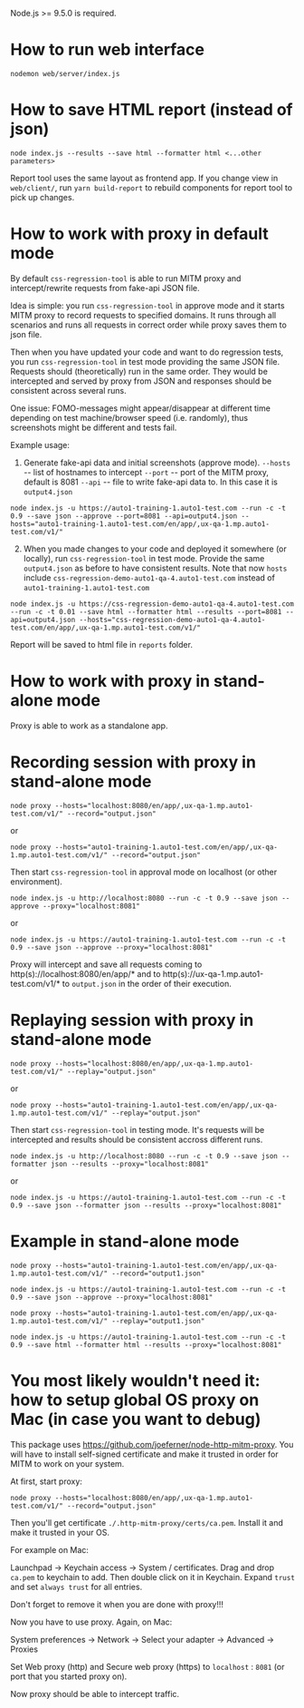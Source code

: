 Node.js >= 9.5.0 is required.

How to run web interface
===========================

```
nodemon web/server/index.js
```

How to save HTML report (instead of json)
=========================
```
node index.js --results --save html --formatter html <...other parameters>
```

Report tool uses the same layout as frontend app. If you change view in `web/client/`, run `yarn build-report` to rebuild components for report tool to pick up changes.

How to work with proxy in default mode
========================

By default `css-regression-tool` is able to run MITM proxy and intercept/rewrite requests from fake-api JSON file.

Idea is simple: you run `css-regression-tool` in approve mode and it starts MITM proxy to record requests to specified domains. It runs through all scenarios and runs all requests in correct order while proxy saves them to json file.

Then when you have updated your code and want to do regression tests, you run `css-regression-tool` in test mode providing the same JSON file. Requests should (theoretically) run in the same order. They would be intercepted and served by proxy from JSON and responses should be consistent across several runs.

One issue: FOMO-messages might appear/disappear at different time depending on test machine/browser speed (i.e. randomly), thus screenshots might be different and tests fail.

Example usage:

1. Generate fake-api data and initial screenshots (approve mode).
`--hosts` -- list of hostnames to intercept
`--port` -- port of the MITM proxy, default is 8081
`--api` -- file to write fake-api data to. In this case it is `output4.json`

```
node index.js -u https://auto1-training-1.auto1-test.com --run -c -t 0.9 --save json --approve --port=8081 --api=output4.json --hosts="auto1-training-1.auto1-test.com/en/app/,ux-qa-1.mp.auto1-test.com/v1/"
```

2. When you made changes to your code and deployed it somewhere (or locally), run `css-regression-tool` in test mode. Provide the same `output4.json` as before to have consistent results. Note that now `hosts` include `css-regression-demo-auto1-qa-4.auto1-test.com` instead of `auto1-training-1.auto1-test.com`

```
node index.js -u https://css-regression-demo-auto1-qa-4.auto1-test.com --run -c -t 0.01 --save html --formatter html --results --port=8081 --api=output4.json --hosts="css-regression-demo-auto1-qa-4.auto1-test.com/en/app/,ux-qa-1.mp.auto1-test.com/v1/"
```

Report will be saved to html file in `reports` folder.

How to work with proxy in stand-alone mode
=========================

Proxy is able to work as a standalone app. 

Recording session with proxy in stand-alone mode
=======================

```
node proxy --hosts="localhost:8080/en/app/,ux-qa-1.mp.auto1-test.com/v1/" --record="output.json"
```

or

```
node proxy --hosts="auto1-training-1.auto1-test.com/en/app/,ux-qa-1.mp.auto1-test.com/v1/" --record="output.json"
```

Then start `css-regression-tool` in approval mode on localhost (or other environment).

```
node index.js -u http://localhost:8080 --run -c -t 0.9 --save json --approve --proxy="localhost:8081"
```

or 

```
node index.js -u https://auto1-training-1.auto1-test.com --run -c -t 0.9 --save json --approve --proxy="localhost:8081"
```

Proxy will intercept and save all requests coming to http(s)://localhost:8080/en/app/* and to http(s)://ux-qa-1.mp.auto1-test.com/v1/* to `output.json` in the order of their execution.

Replaying session with proxy in stand-alone mode
=======================

```
node proxy --hosts="localhost:8080/en/app/,ux-qa-1.mp.auto1-test.com/v1/" --replay="output.json"
```

or 

```
node proxy --hosts="auto1-training-1.auto1-test.com/en/app/,ux-qa-1.mp.auto1-test.com/v1/" --replay="output.json"
```

Then start `css-regression-tool` in testing mode. It's requests will be intercepted and results should be consistent accross different runs.

```
node index.js -u http://localhost:8080 --run -c -t 0.9 --save json --formatter json --results --proxy="localhost:8081"
```

or

```
node index.js -u https://auto1-training-1.auto1-test.com --run -c -t 0.9 --save json --formatter json --results --proxy="localhost:8081"
```

Example in stand-alone mode
======================

```
node proxy --hosts="auto1-training-1.auto1-test.com/en/app/,ux-qa-1.mp.auto1-test.com/v1/" --record="output1.json"

node index.js -u https://auto1-training-1.auto1-test.com --run -c -t 0.9 --save json --approve --proxy="localhost:8081"

node proxy --hosts="auto1-training-1.auto1-test.com/en/app/,ux-qa-1.mp.auto1-test.com/v1/" --replay="output1.json"

node index.js -u https://auto1-training-1.auto1-test.com --run -c -t 0.9 --save html --formatter html --results --proxy="localhost:8081"

```

You most likely wouldn't need it: how to setup global OS proxy on Mac (in case you want to debug)
============================================

This package uses https://github.com/joeferner/node-http-mitm-proxy. You will have to install self-signed certificate and make it trusted in order for MITM to work on your system.

At first, start proxy:

```
node proxy --hosts="localhost:8080/en/app/,ux-qa-1.mp.auto1-test.com/v1/" --record="output.json"
```

Then you'll get certificate `./.http-mitm-proxy/certs/ca.pem`. Install it and make it trusted in your OS.

For example on Mac:

Launchpad -> Keychain access -> System / certificates. Drag and drop `ca.pem` to keychain to add. Then double click on it in Keychain. Expand `trust` and set `always trust` for all entries. 

Don't forget to remove it when you are done with proxy!!!

Now you have to use proxy. Again, on Mac:

System preferences -> Network -> Select your adapter -> Advanced -> Proxies

Set Web proxy (http) and Secure web proxy (https) to `localhost` : `8081` (or port that you started proxy on).

Now proxy should be able to intercept traffic.


